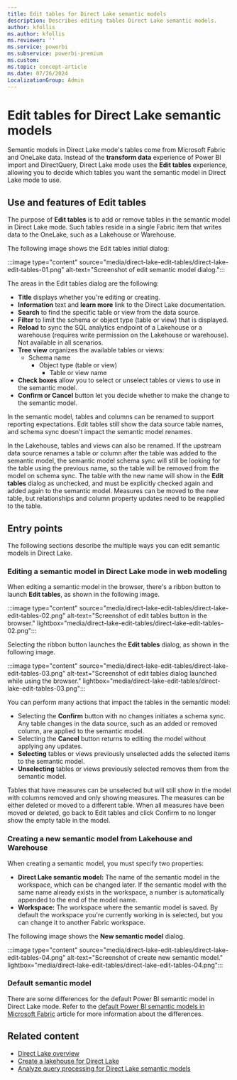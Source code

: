 ```yaml
---
title: Edit tables for Direct Lake semantic models
description: Describes editing tables Direct Lake semantic models.
author: kfollis
ms.author: kfollis
ms.reviewer: ''
ms.service: powerbi
ms.subservice: powerbi-premium
ms.custom:
ms.topic: concept-article
ms.date: 07/26/2024
LocalizationGroup: Admin
---
```

# Edit tables for Direct Lake semantic models

Semantic models in Direct Lake mode's tables come from Microsoft Fabric and OneLake data. Instead of the **transform data** experience of Power BI import and DirectQuery, Direct Lake mode uses the **Edit tables** experience, allowing you to decide which tables you want the semantic model in Direct Lake mode to use.

## Use and features of Edit tables

The purpose of **Edit tables** is to add or remove tables in the semantic model in Direct Lake mode. Such tables reside in a single Fabric item that writes data to the OneLake, such as a Lakehouse or Warehouse. 

The following image shows the Edit tables initial dialog:

:::image type="content" source="media/direct-lake-edit-tables/direct-lake-edit-tables-01.png" alt-text="Screenshot of edit semantic model dialog.":::

The areas in the Edit tables dialog are the following:

* **Title** displays whether you're editing or creating.
* **Information** text and **learn more** link to the Direct Lake documentation.
* **Search** to find the specific table or view from the data source.
* **Filter** to limit the schema or object type (table or view) that is displayed.
* **Reload** to sync the SQL analytics endpoint of a Lakehouse or a warehouse (requires write permission on the Lakehouse or warehouse). Not available in all scenarios.
* **Tree view** organizes the available tables or views:
    * Schema name
        * Object type (table or view)
            * Table or view name
* **Check boxes** allow you to select or unselect tables or views to use in the semantic model.
* **Confirm or Cancel** button let you decide whether to make the change to the semantic model.


In the semantic model, tables and columns can be renamed to support reporting expectations. Edit tables still show the data source table names, and schema sync doesn't impact the semantic model renames. 

In the Lakehouse, tables and views can also be renamed. If the upstream data source renames a table or column after the table was added to the semantic model, the semantic model schema sync will still be looking for the table using the previous name, so the table will be removed from the model on schema sync. The table with the new name will show in the **Edit tables** dialog as unchecked, and must be explicitly checked again and added again to the semantic model. Measures can be moved to the new table, but relationships and column property updates need to be reapplied to the table. 

## Entry points

The following sections describe the multiple ways you can edit semantic models in Direct Lake. 

### Editing a semantic model in Direct Lake mode in web modeling

When editing a semantic model in the browser, there's a ribbon button to launch **Edit tables**, as shown in the following image. 

:::image type="content" source="media/direct-lake-edit-tables/direct-lake-edit-tables-02.png" alt-text="Screenshot of edit tables button in the browser." lightbox="media/direct-lake-edit-tables/direct-lake-edit-tables-02.png":::

Selecting the ribbon button launches the **Edit tables** dialog, as shown in the following image.

:::image type="content" source="media/direct-lake-edit-tables/direct-lake-edit-tables-03.png" alt-text="Screenshot of edit tables dialog launched while using the browser." lightbox="media/direct-lake-edit-tables/direct-lake-edit-tables-03.png":::

You can perform many actions that impact the tables in the semantic model:

* Selecting the **Confirm** button with no changes initiates a schema sync. Any table changes in the data source, such as an added or removed column, are applied to the semantic model.
* Selecting the **Cancel** button returns to editing the model without applying any updates.
* **Selecting** tables or views previously unselected adds the selected items to the semantic model.
* **Unselecting** tables or views previously selected removes them from the semantic model.

Tables that have measures can be unselected but will still show in the model with columns removed and only showing measures. The measures can be either deleted or moved to a different table. When all measures have been moved or deleted, go back to Edit tables and click Confirm to no longer show the empty table in the model.

### Creating a new semantic model from Lakehouse and Warehouse

When creating a semantic model, you must specify two properties:

* **Direct Lake semantic model:** The name of the semantic model in the workspace, which can be changed later. If the semantic model with the same name already exists in the workspace, a number is automatically appended to the end of the model name.
* **Workspace:** The workspace where the semantic model is saved. By default the workspace you're currently working in is selected, but you can change it to another Fabric workspace.

The following image shows the **New semantic model** dialog.

:::image type="content" source="media/direct-lake-edit-tables/direct-lake-edit-tables-04.png" alt-text="Screenshot of create new semantic model." lightbox="media/direct-lake-edit-tables/direct-lake-edit-tables-04.png":::


### Default semantic model

There are some differences for the default Power BI semantic model in Direct Lake mode. Refer to the [default Power BI semantic models in Microsoft Fabric](/fabric/data-warehouse/semantic-models) article for more information about the differences.


## Related content

- [Direct Lake overview](direct-lake-overview.md)
- [Create a lakehouse for Direct Lake](direct-lake-create-lakehouse.md)  
- [Analyze query processing for Direct Lake semantic models](direct-lake-analyze-query-processing.md)  
